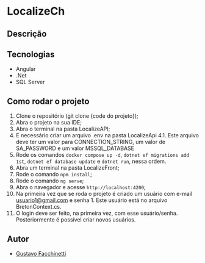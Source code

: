 # LocalizeCh

## Descrição


## Tecnologias
- Angular
- .Net
- SQL Server


## Como rodar o projeto
1. Clone o repositório (git clone {code do projeto});
2. Abra o projeto na sua IDE;
3. Abra o terminal na pasta LocalizeAPI;
4. É necessário criar um arquivo .env na pasta LocalizeApi
  4.1. Este arquivo deve ter um valor para CONNECTION_STRING, um valor de SA_PASSWORD e um valor MSSQL_DATABASE
5. Rode os comandos `docker compose up -d`, `dotnet ef migrations add 1st`, `dotnet ef database update` e `dotnet run`, nessa ordem.
6. Abra um terminal na pasta LocalizeFront;
7. Rode o comando `npm install`;
8. Rode o comando `ng serve`;
9. Abra o navegador e acesse `http://localhost:4200`;
10. Na primeira vez que se roda o projeto é criado um usuário com e-mail usuario1@gmail.com e senha 1. Este usuário está no arquivo BretonContext.cs.
11. O login deve ser feito, na primeira vez, com esse usuário/senha. Posteriormente é possível criar novos usuários.

## Autor
- [Gustavo Facchinetti](https://www.linkedin.com/in/gustavo-facchinetti/)
